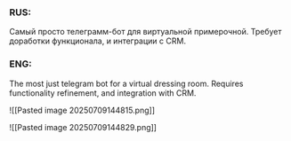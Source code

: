 ### RUS:
Самый просто телеграмм-бот для виртуальной примерочной. Требует доработки функционала, и интеграции с CRM.

### ENG:
The most just telegram bot for a virtual dressing room. Requires functionality refinement, and integration with CRM.

![[Pasted image 20250709144815.png]]

![[Pasted image 20250709144829.png]]